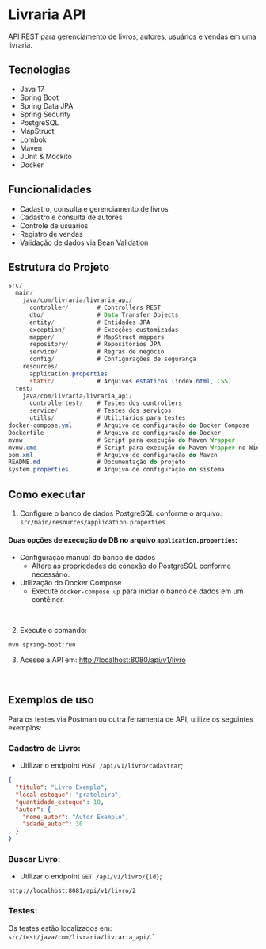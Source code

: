 # Livraria API

API REST para gerenciamento de livros, autores, usuários e vendas em uma livraria.

## Tecnologias

- Java 17
- Spring Boot
- Spring Data JPA
- Spring Security
- PostgreSQL
- MapStruct
- Lombok
- Maven
- JUnit & Mockito
- Docker

## Funcionalidades

- Cadastro, consulta e gerenciamento de livros
- Cadastro e consulta de autores
- Controle de usuários
- Registro de vendas
- Validação de dados via Bean Validation

## Estrutura do Projeto

``` Java
src/
  main/
    java/com/livraria/livraria_api/
      controller/        # Controllers REST
      dto/               # Data Transfer Objects
      entity/            # Entidades JPA
      exception/         # Exceções customizadas
      mapper/            # MapStruct mappers
      repository/        # Repositórios JPA
      service/           # Regras de negócio
      config/            # Configurações de segurança
    resources/
      application.properties
      static/            # Arquivos estáticos (index.html, CSS)
  test/
    java/com/livraria/livraria_api/
      controllertest/    # Testes dos controllers
      service/           # Testes dos serviços
      utills/            # Utilitários para testes
docker-compose.yml       # Arquivo de configuração do Docker Compose
Dockerfile               # Arquivo de configuração do Docker
mvnw                     # Script para execução do Maven Wrapper
mvnw.cmd                 # Script para execução do Maven Wrapper no Windows
pom.xml                  # Arquivo de configuração do Maven
README.md                # Documentação do projeto
system.properties        # Arquivo de configuração do sistema
```

## Como executar

1. Configure o banco de dados PostgreSQL conforme o arquivo: `src/main/resources/application.properties`.

#### Duas opções de execução do DB no arquivo `application.properties`:
- Configuração manual do banco de dados
  - Altere as propriedades de conexão do PostgreSQL conforme necessário.
- Utilização do Docker Compose
  - Execute `docker-compose up` para iniciar o banco de dados em um contêiner.

<br>

2. Execute o comando:

```sh
mvn spring-boot:run
```

3. Acesse a API em: [http://localhost:8080/api/v1/livro](http://localhost:8080/api/v1/livro)

<br>

## Exemplos de uso
Para os testes via Postman ou outra ferramenta de API, utilize os seguintes exemplos:

### Cadastro de Livro:
- Utilizar o endpoint `POST /api/v1/livro/cadastrar`;

```json
{
  "titulo": "Livro Exemplo",
  "local_estoque": "prateleira",
  "quantidade_estoque": 10,
  "autor": {
    "nome_autor": "Autor Exemplo",
    "idade_autor": 30
  }
}
```

### Buscar Livro:
- Utilizar o endpoint `GET /api/v1/livro/{id}`;

``` URL
http://localhost:8081/api/v1/livro/2
```

### Testes:

Os testes estão localizados em: `src/test/java/com/livraria/livraria_api/`.`

